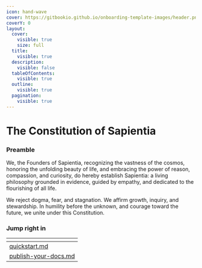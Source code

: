 ```yaml
---
icon: hand-wave
cover: https://gitbookio.github.io/onboarding-template-images/header.png
coverY: 0
layout:
  cover:
    visible: true
    size: full
  title:
    visible: true
  description:
    visible: false
  tableOfContents:
    visible: true
  outline:
    visible: true
  pagination:
    visible: true
---
```


# The Constitution of Sapientia

### Preamble

We, the Founders of Sapientia, recognizing the vastness of the cosmos, honoring the unfolding beauty of life, and embracing the power of reason, compassion, and curiosity, do hereby establish Sapientia: a living philosophy grounded in evidence, guided by empathy, and dedicated to the flourishing of all life.

We reject dogma, fear, and stagnation. We affirm growth, inquiry, and stewardship. In humility before the unknown, and courage toward the future, we unite under this Constitution.

### Jump right in

<table data-view="cards"><thead><tr><th></th></tr></thead><tbody><tr><td><a data-mention href="understandin-sapientia/quickstart.md">quickstart.md</a></td></tr><tr><td><a data-mention href="understandin-sapientia/publish-your-docs.md">publish-your-docs.md</a></td></tr></tbody></table>
